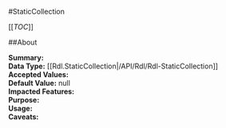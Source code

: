 #StaticCollection

[[_TOC_]]

##About

**Summary:**   
**Data Type:** [[Rdl.StaticCollection|/API/Rdl/Rdl-StaticCollection]]  
**Accepted Values:**   
**Default Value:** null  
**Impacted Features:**   
**Purpose:**   
**Usage:**   
**Caveats:**   

